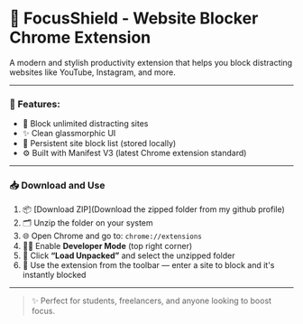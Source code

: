 # 🚫 FocusShield - Website Blocker Chrome Extension

A modern and stylish productivity extension that helps you block distracting websites like YouTube, Instagram, and more.

---

### 🔧 Features:
- 🚫 Block unlimited distracting sites
- ✨ Clean glassmorphic UI
- 💾 Persistent site block list (stored locally)
- ⚙️ Built with Manifest V3 (latest Chrome extension standard)

---

### 📥 Download and Use

1. 📦 [Download ZIP](Download the zipped folder from my github profile)
2. 🗂️ Unzip the folder on your system
3. 🌐 Open Chrome and go to: `chrome://extensions`
4. 🧑‍💻 Enable **Developer Mode** (top right corner)
5. 📂 Click **“Load Unpacked”** and select the unzipped folder
6. 🚀 Use the extension from the toolbar — enter a site to block and it's instantly blocked

---

> ✨ Perfect for students, freelancers, and anyone looking to boost focus.
